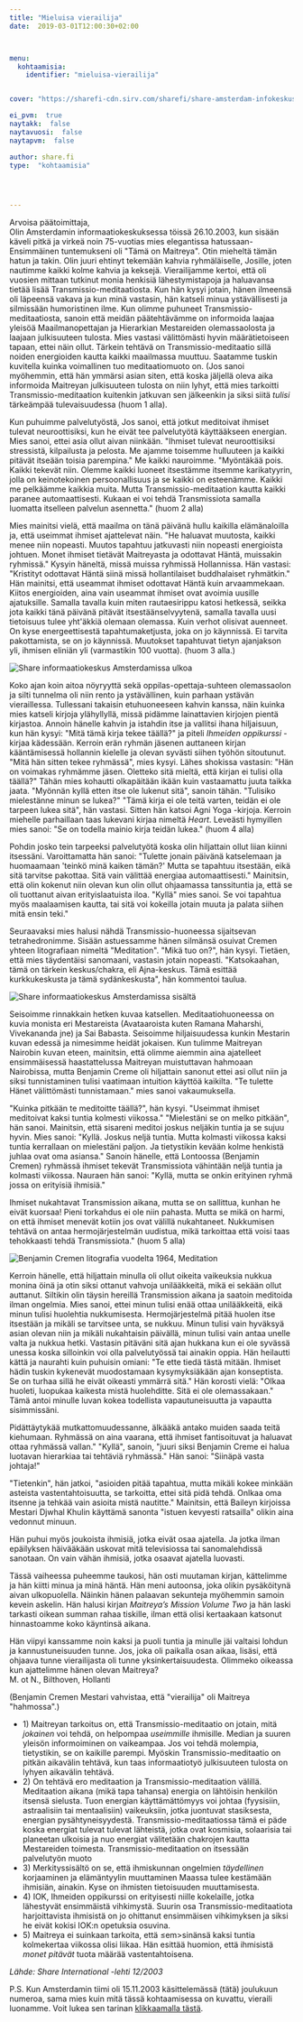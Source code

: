 ```yaml
---
title: "Mieluisa vierailija"
date:  2019-03-01T12:00:30+02:00



menu:
  kohtaamisia:
    identifier: "mieluisa-vierailija"


cover: "https://sharefi-cdn.sirv.com/sharefi/share-amsterdam-infokeskus-sisalta.jpg"

ei_pvm:  true
naytakk:  false
naytavuosi:  false
naytapvm:  false

author: share.fi
type:  "kohtaamisia"




---
```

<p>Arvoisa päätoimittaja,<br />
Olin Amsterdamin informaatiokeskuksessa töissä 26.10.2003, kun sisään käveli pitkä ja virkeä noin 75-vuotias mies elegantissa hatussaan- Ensimmäinen tuntemukseni oli "Tämä on Maitreya". Otin mieheltä tämän hatun ja takin. Olin juuri ehtinyt tekemään kahvia ryhmäläiselle, Josille, joten nautimme kaikki kolme kahvia ja keksejä.
Vierailijamme kertoi, että oli vuosien mittaan tutkinut monia henkisiä lähestymistapoja ja haluavansa tietää lisää Transmissio-meditaatiosta. Kun hän kysyi jotain, hänen ilmeensä oli läpeensä vakava ja kun minä vastasin, hän katseli minua ystävällisesti ja silmissään humoristinen ilme. Kun olimme puhuneet Transmissio-meditaatiosta, sanoin että meidän päätehtävämme on informoida laajaa yleisöä Maailmanopettajan ja Hierarkian Mestareiden olemassaolosta ja laajaan julkisuuteen tulosta. Mies vastasi välittömästi hyvin määrätietoiseen tapaan, ettei näin ollut. Tärkein tehtävä on Transmissio-meditaatio sillä noiden energioiden kautta kaikki maailmassa muuttuu. Saatamme tuskin kuvitella kuinka voimallinen tuo meditaatiomuoto on. (Jos sanoi myöhemmin, että hän ymmärsi asian siten, että koska jäljellä oleva aika informoida Maitreyan julkisuuteen tulosta on niin lyhyt, että mies tarkoitti Transmissio-meditaation kuitenkin jatkuvan sen jälkeenkin ja siksi siitä <em>tulisi</em> tärkeämpää tulevaisuudessa (huom 1 alla).</p>
<p>Kun puhuimme palvelutyöstä, Jos sanoi, että jotkut meditoivat ihmiset tulevat neuroottisiksi, kun he eivät tee palvelutyötä käyttääkseen energian. Mies sanoi, ettei asia ollut aivan niinkään. "Ihmiset tulevat neuroottisiksi stressistä, kilpailusta ja pelosta. Me ajamme toisemme hulluuteen ja kaikki pitävät itseään toisia parempina." Me kaikki nauroimme. "Myöntäkää pois. Kaikki tekevät niin. Olemme kaikki luoneet itsestämme itsemme karikatyyrin, jolla on keinotekoinen persoonallisuus ja se kaikki on esteenämme. Kaikki me pelkäämme kaikkia muita. Mutta Transmissio-meditaation kautta kaikki paranee automaattisesti. Kukaan ei voi tehdä Transmissiota samalla luomatta itselleen palvelun asennetta." (huom 2 alla)</p>
<p>Mies mainitsi vielä, että maailma on tänä päivänä hullu kaikilla elämänaloilla ja, että useimmat ihmiset ajattelevat näin. "He haluavat muutosta, kaikki menee niin nopeasti. Muutos tapahtuu jatkuvasti niin nopeasti energioista johtuen. Monet ihmiset tietävät Maitreyasta ja odottavat Häntä, muissakin ryhmissä." Kysyin häneltä, missä muissa ryhmissä Hollannissa. Hän vastasi: "Kristityt odottavat Häntä siinä missä hollantilaiset buddhalaiset ryhmätkin." Hän mainitsi, että useammat ihmiset odottavat Häntä kuin arvaammekaan. Kiitos energioiden, aina vain useammat ihmiset ovat avoimia uusille ajatuksille. Samalla tavalla kuin miten rautaesirippu katosi hetkessä, seikka jota kaikki tänä päivänä pitävät itsestäänselvyytenä, samalla tavalla uusi tietoisuus tulee yht'äkkiä olemaan olemassa. Kuin verhot olisivat auenneet. On kyse energeettisestä tapahtumaketjusta, joka on jo käynnissä. Ei tarvita pakottamista, se on jo käynnissä. Muutokset tapahtuvat tietyn ajanjakson yli, ihmisen eliniän yli (varmastikin 100 vuotta). (huom 3 alla.)</p>

<img class="alignright pc35" src="https://sharefi-cdn.sirv.com/sharefi/share-amsterdam-infokeskus-ulkoa.jpg" alt="Share informaatiokeskus Amsterdamissa ulkoa" />
<p>Koko ajan koin aitoa nöyryyttä sekä oppilas-opettaja-suhteen olemassaolon ja silti tunnelma oli niin rento ja ystävällinen, kuin parhaan ystävän vieraillessa. Tullessani takaisin etuhuoneeseen kahvin kanssa, näin kuinka mies katseli kirjoja ylähyllyllä, missä pidämme lainattavien kirjojen pientä kirjastoa. Annoin hänelle kahvin ja istahdin itse ja vallitsi ihana hiljaisuun, kun hän kysyi: "Mitä tämä kirja tekee täällä?" ja piteli <em>Ihmeiden oppikurssi</em> -kirjaa kädessään. Kerroin erän ryhmän jäsenen auttaneen kirjan kääntämisessä hollannin kielelle ja olevan syvästi siihen työhön sitoutunut. "Mitä hän sitten tekee ryhmässä", mies kysyi. Lähes shokissa vastasin: "Hän on voimakas ryhmämme jäsen. Oletteko sitä mieltä, että kirjan ei tulisi olla täällä?" Tähän mies kohautti olkapäitään ikään kuin vastaamattu juuta taikka jaata. "Myönnän kyllä etten itse ole lukenut sitä", sanoin tähän. "Tulisiko mielestänne minun se lukea?" "Tämä kirja ei ole teitä varten, teidän ei ole tarpeen lukea sitä", hän vastasi. Sitten hän katsoi Agni Yoga -kirjoja. Kerroin miehelle parhaillaan taas lukevani kirjaa nimeltä <em>Heart</em>. Leveästi hymyillen mies sanoi: "Se on todella mainio kirja teidän lukea." (huom 4 alla)</p>
<p>Pohdin josko tein tarpeeksi palvelutyötä koska olin hiljattain ollut liian kiinni itsessäni. Varoittamatta hän sanoi: "Tulette jonain päivänä katselemaan ja huomaamaan 'teinkö minä kaiken tämän?' Mutta se tapahtuu itsestään, eikä sitä tarvitse pakottaa. Sitä vain välittää energiaa automaattisesti." Mainitsin, että olin kokenut niin olevan kun olin ollut ohjaamassa tanssituntia ja, että se oli tuottanut aivan erityislaatuista iloa. "Kyllä" mies sanoi. Se voi tapahtua myös maalaamisen kautta, tai sitä voi kokeilla jotain muuta ja palata siihen mitä ensin teki."</p>
<p>Seuraavaksi mies halusi nähdä Transmissio-huoneessa sijaitsevan tetrahedronimme. Sisään astuessamme hänen silmänsä osuivat Cremen yhteen litografiaan nimeltä "Meditation". "Mikä tuo on?", hän kysyi. Tietäen, että mies täydentäisi sanomaani, vastasin jotain nopeasti. "Katsokaahan, tämä on tärkein keskus/chakra, eli Ajna-keskus. Tämä esittää kurkkukeskusta ja tämä sydänkeskusta", hän kommentoi taulua.</p>

<img class="alignright pc35" src="https://sharefi-cdn.sirv.com/sharefi/share-amsterdam-infokeskus-sisalta.jpg" alt="Share informaatiokeskus Amsterdamissa sisältä" />

<p>Seisoimme rinnakkain hetken kuvaa katsellen. Meditaatiohuoneessa on kuvia monista eri Mestareista (Avataaroista kuten Ramana Maharshi, Vivekananda jne) ja Sai Babasta. Seisoimme hiljaisuudessa kunkin Mestarin kuvan edessä ja nimesimme heidät jokaisen. Kun tulimme Maitreyan Nairobin kuvan eteen, mainitsin, että olimme aiemmin aina ajatelleet ensimmäisessä haastattelussa Maitreyan muistuttavan hahmoaan Nairobissa, mutta Benjamin Creme oli hiljattain sanonut ettei asi ollut niin ja siksi tunnistaminen tulisi vaatimaan intuition käyttöä kaikilta. "Te tulette Hänet välittömästi tunnistamaan." mies sanoi vakaumuksella.</p>
<p>"Kuinka pitkään te meditoitte täällä?", hän kysyi. "Useimmat ihmiset meditoivat kaksi tuntia kolmesti viikossa." "Mielestäni se on melko pitkään", hän sanoi. Mainitsin, että sisareni meditoi joskus neljäkin tuntia ja se sujuu hyvin. Mies sanoi: "Kyllä. Joskus neljä tuntia. Mutta kolmasti viikossa kaksi tuntia kerrallaan on mielestäni paljon. Ja tietystikin kevään kolme henkistä juhlaa ovat oma asiansa." Sanoin hänelle, että Lontoossa (Benjamin Cremen) ryhmässä ihmiset tekevät Transmissiota vähintään neljä tuntia ja kolmasti viikossa. Nauraen hän sanoi: "Kyllä, mutta se onkin erityinen ryhmä jossa on erityisiä ihmisiä."</p>
<p>Ihmiset nukahtavat Transmission aikana, mutta se on sallittua, kunhan he eivät kuorsaa! Pieni torkahdus ei ole niin pahasta. Mutta se mikä on harmi, on että ihmiset menevät kotiin jos ovat välillä nukahtaneet. Nukkumisen tehtävä on antaa hermojärjestelmän uudistua, mikä tarkoittaa että voisi taas tehokkaasti tehdä Transmissiota." (huom 5 alla)</p>

<img class="alignright pc35" src="https://sharefi-cdn.sirv.com/sharefi/cremen-maalaus-meditation-1964.jpg" alt="Benjamin Cremen litografia vuodelta 1964, Meditation" />


<p>Kerroin hänelle, että hiljattain minulla oli ollut oikeita vaikeuksia nukkua monina öinä ja otin siksi ottanut vahvoja unilääkkeitä, mikä ei sekään ollut auttanut. Siltikin olin täysin hereillä Transmission aikana ja saatoin meditoida ilman ongelmia. Mies sanoi, ettei minun tulisi enää ottaa unilääkkeitä, eikä minun tulisi huolehtia nukkumisesta. Hermojärjestelmä pitää huolen itse itsestään ja mikäli se tarvitsee unta, se nukkuu. Minun tulisi vain hyväksyä asian olevan niin ja mikäli nukahtaisin päivällä, minun tulisi vain antaa unelle valta ja nukkua hetki. Vastasin pitäväni sitä ajan hukkana kun ei ole syvässä unessa koska silloinkin voi olla palvelutyössä tai ainakin oppia. Hän heilautti kättä ja naurahti kuin puhuisin omiani: "Te ette tiedä tästä mitään. Ihmiset hädin tuskin kykenevät muodostamaan kysymyksiäkään ajan konseptista. Se on turhaa sillä he eivät oikeasti ymmärrä sitä." Hän korosti vielä: "Olkaa huoleti, luopukaa kaikesta mistä huolehditte. Sitä ei ole olemassakaan." Tämä antoi minulle luvan kokea todellista vapautuneisuutta ja vapautta sisimmissäni.</p>
<p>Pidättäytykää mutkattomuudessanne, älkääkä antako muiden saada teitä kiehumaan. Ryhmässä on aina vaarana, että ihmiset fantisoituvat ja haluavat ottaa ryhmässä vallan." "Kyllä", sanoin, "juuri siksi Benjamin Creme ei halua luotavan hierarkiaa tai tehtäviä ryhmässä." Hän sanoi: "Siinäpä vasta johtaja!"</p>
<p>"Tietenkin", hän jatkoi, "asioiden pitää tapahtua, mutta mikäli kokee minkään asteista vastentahtoisuutta, se tarkoitta, ettei sitä pidä tehdä. Onlkaa oma itsenne ja tehkää vain asioita mistä nautitte." Mainitsin, että Baileyn kirjoissa Mestari Djwhal Khulin käyttämä sanonta "istuen kevyesti ratsailla" olikin aina vedonnut minuun.</p>
<p>Hän puhui myös joukoista ihmisiä, jotka eivät osaa ajatella. Ja jotka ilman epäilyksen häivääkään uskovat mitä televisiossa tai sanomalehdissä sanotaan. On vain vähän ihmisiä, jotka osaavat ajatella luovasti.</p>
<p>Tässä vaiheessa puheemme taukosi, hän osti muutaman kirjan, kättelimme ja hän kiitti minua ja minä häntä. Hän meni autoonsa, joka olikin pysäköitynä aivan ulkopuolella. Näinkin hänen palaavan sekunteja myöhemmin samoin kevein askelin. Hän halusi kirjan <em>Maitreya’s Mission Volume Two</em> ja hän laski tarkasti oikean summan rahaa tiskille, ilman että olisi kertaakaan katsonut hinnastoamme koko käyntinsä aikana.</p>
<p>Hän viipyi kanssamme noin kaksi ja puoli tuntia ja minulle jäi valtaisi lohdun ja kannustuneisuuden tunne. Jos, joka oli paikalla osan aikaa, lisäsi, että ohjaava tunne vierailijasta oli tunne yksinkertaisuudesta. Olimmeko oikeassa kun ajattelimme hänen olevan Maitreya?<br /> M. ot N., Bilthoven, Hollanti</p>


<p>(Benjamin Cremen Mestari vahvistaa, että "vierailija" oli Maitreya "hahmossa".)</p>
<ul>
<li>1) Maitreyan tarkoitus on, että Transmissio-meditaatio on jotain, mitä <em>jokainen</em> voi tehdä, on helpompaa <em>useimmille</em> ihmisille. Median ja suuren yleisön informoiminen on vaikeampaa. Jos voi tehdä molempia, tietystikin, se on kaikille parempi. Myöskin Transmissio-meditaatio on pitkän aikavälin tehtävä, kun taas informaatiotyö julkisuuteen tulosta on lyhyen aikavälin tehtävä.</li>
<li>2) On tehtävä ero meditaation ja Transmissio-meditaation välillä. Meditaation aikana (mikä tapa tahansa) energia on lähtöisin henkilön itsensä sielusta. Tuon energian käyttämättömyys voi johtaa (fyysisiin, astraalisiin tai mentaalisiin) vaikeuksiin, jotka juontuvat stasiksesta, energian pysähtyneisyydestä. Transmissio-meditaatiossa tämä ei päde koska energiat tulevat tulevat lähteistä, jotka ovat kosmisia, solaarisia tai planeetan ulkoisia ja nuo energiat välitetään chakrojen kautta Mestareiden toimesta. Transmissio-meditaation on itsessään palvelutyön muoto</li>
<li>3) Merkityssisältö on se, että ihmiskunnan ongelmien <em>täydellinen</em> korjaaminen ja elämäntyylin muuttaminen Maassa tulee kestämään ihmisiän, ainakin. Kyse on ihmisten tietoisuuden muuttamisesta.</li>
<li>4) IOK, Ihmeiden oppikurssi on erityisesti niille kokelaille, jotka lähestyvät ensimmäistä vihkimystä. Suurin osa Transmissio-meditaatiota harjoittavista ihmisistä on jo ohittanut ensimmäisen vihkimyksen ja siksi he eivät kokisi IOK:n opetuksia osuvina.</li>
<li>5) Maitreya ei suinkaan tarkoita, että ≤em>sinänsä</em> kaksi tuntia kolmekertaa viikossa olisi liikaa. Hän esittää huomion, että ihmisistä <em>monet pitävät</em> tuota määrää vastentahtoisena.</li>
</ul>
<p><i>Lähde: Share International -lehti 12/2003</i></p>

<p>P.S. Kun Amsterdamin tiimi oli 15.11.2003 käsittelemässä (tätä) joulukuun numeroa, sama mies kuin mitä tässä kohtaamisessa on kuvattu, vieraili luonamme. Voit lukea sen tarinan <a href="//share.fi/maitreya/maitreyan-kohtaamisia/uusintavierailu/">klikkaamalla tästä</a>.</p>